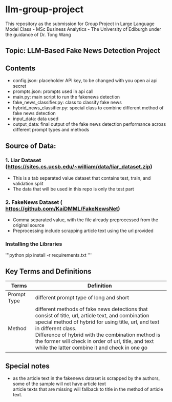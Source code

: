 # llm-group-project

This repository as the submission for Group Project in Large Language Model Class - MSc Business Analytics - The University of Ediburgh under the guidance of Dr. Tong Wang

## Topic: LLM-Based Fake News Detection Project


## Contents 
- config.json: placeholder API key, to be changed with you open ai api secret
- prompts.json: prompts used in api call
- main.py: main script to run the fakenews detection
- fake_news_classifier.py: class to classify fake news
- hybrid_news_classifier.py: special class to combine different method of fake news detection
- input_data: data used
- output_data: final output of the fake news detection performance across different prompt types and methods


## Source of Data:
### 1. Liar Dataset (https://sites.cs.ucsb.edu/~william/data/liar_dataset.zip)
- This is a tab separated value dataset that contains test, train, and validation split
- The data that will be used in this repo is only the test part
   
### 2. FakeNews Dataset ( https://github.com/KaiDMML/FakeNewsNet)
- Comma separated value, with the file already preprocessed from the original source
- Preprocessing include scrapping article text using the url provided

### Installing the Libraries
'''python
pip install -r requirements.txt
'''
## Key Terms and Definitions
| Terms          | Definition                   |
|----------------|------------------------------|
| Prompt Type  | different prompt type of long and short   |
| Method  | different methods of fake news detections that consist of title, url, article text, and combination <br> special method of hybrid for using title, url, and text in different class. <br> Difference of hybrid with the combination method is the former will check in order of url, title, and text while the latter combine it and check in one go  |

## Special notes
- as the article text in the fakenews dataset is scrapped by the authors, some of the sample will not have article text <br> article texts that are missing will fallback to title in the method of article text.
